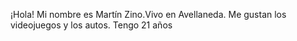 ¡Hola! Mi nombre es Martín Zino.Vivo en Avellaneda. Me gustan los videojuegos y los autos. Tengo 21 años
